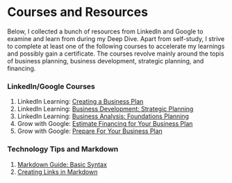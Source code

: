 # Courses and Resources
Below, I collected a bunch of resources from LinkedIn and Google to examine and learn from during my Deep Dive. Apart from self-study, I strive to complete at least one of the following courses to accelerate my learnings and possibly gain a certificate. The courses revolve mainly around the topis of business planning, business development, strategic planning, and financing.

### LinkedIn/Google Courses
1. LinkedIn Learning: [Creating a Business Plan](https://www.linkedin.com/learning/creating-a-business-plan-2)
2. LinkedIn Learning: [Business Development: Strategic Planning](https://www.linkedin.com/learning/business-development-strategic-planning)
3. LinkedIn Learning: [Business Analysis: Foundations Planning](https://www.linkedin.com/learning/business-analysis-foundations-planning)
4. Grow with Google: [Estimate Financing for Your Business Plan](https://applieddigitalskills.withgoogle.com/c/college-and-continuing-education-uk/en-uk/estimate-financing-for-your-business-plan/overview.html)
5. Grow with Google: [Prepare For Your Business Plan](https://applieddigitalskills.withgoogle.com/c/college-and-continuing-education-uk/en-uk/prepare-for-your-business-plan/overview.html)

### Technology Tips and Markdown
1. [Markdown Guide: Basic Syntax](https://www.markdownguide.org/basic-syntax/)
2. [Creating Links in Markdown](https://anvilproject.org/guides/content/creating-links)
